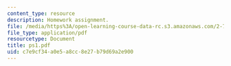 ```yaml
---
content_type: resource
description: Homework assignment.
file: /media/https%3A/open-learning-course-data-rc.s3.amazonaws.com/2-75-precision-machine-design-fall-2001/c7e9cf34a0e5a8cc8e27b79d69a2e900_ps1.pdf
file_type: application/pdf
resourcetype: Document
title: ps1.pdf
uid: c7e9cf34-a0e5-a8cc-8e27-b79d69a2e900
---
```

